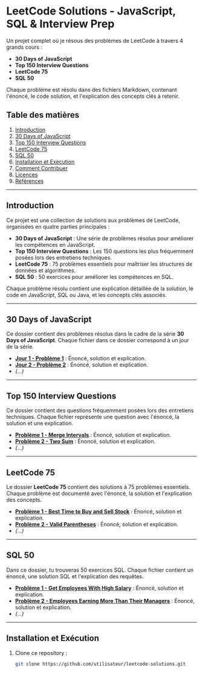 # LeetCode Solutions - JavaScript, SQL & Interview Prep

Un projet complet où je résous des problèmes de LeetCode à travers 4 grands cours :
- **30 Days of JavaScript**
- **Top 150 Interview Questions**
- **LeetCode 75**
- **SQL 50**

Chaque problème est résolu dans des fichiers Markdown, contenant l'énoncé, le code solution, et l'explication des concepts clés à retenir.

## Table des matières
1. [Introduction](#introduction)
2. [30 Days of JavaScript](#30-days-of-javascript)
3. [Top 150 Interview Questions](#top-150-interview-questions)
4. [LeetCode 75](#leetcode-75)
5. [SQL 50](#sql-50)
6. [Installation et Exécution](#installation-et-exécution)
7. [Comment Contribuer](#comment-contribuer)
8. [Licences](#licences)
9. [Références](#références)

---

## Introduction

Ce projet est une collection de solutions aux problèmes de LeetCode, organisées en quatre parties principales :

- **30 Days of JavaScript** : Une série de problèmes résolus pour améliorer les compétences en JavaScript.
- **Top 150 Interview Questions** : Les 150 questions les plus fréquemment posées lors des entretiens techniques.
- **LeetCode 75** : 75 problèmes essentiels pour maîtriser les structures de données et algorithmes.
- **SQL 50** : 50 exercices pour améliorer les compétences en SQL.

Chaque problème résolu contient une explication détaillée de la solution, le code en JavaScript, SQL ou Java, et les concepts clés associés.

---

## 30 Days of JavaScript

Ce dossier contient des problèmes résolus dans le cadre de la série **30 Days of JavaScript**. Chaque fichier dans ce dossier correspond à un jour de la série.

- **[Jour 1 - Problème 1](problems/30-days-of-javascript/day1_problem1.md)** : Énoncé, solution et explication.
- **[Jour 2 - Problème 2](problems/30-days-of-javascript/day2_problem2.md)** : Énoncé, solution et explication.
- *(...)*

---

## Top 150 Interview Questions

Ce dossier contient des questions fréquemment posées lors des entretiens techniques. Chaque fichier représente une question avec l'énoncé, la solution et une explication.

- **[Problème 1 - Merge Intervals](problems/top-150-interview-questions/merge-intervals.md)** : Énoncé, solution et explication.
- **[Problème 2 - Two Sum](problems/top-150-interview-questions/two-sum.md)** : Énoncé, solution et explication.
- *(...)*

---

## LeetCode 75

Le dossier **LeetCode 75** contient des solutions à 75 problèmes essentiels. Chaque problème est documenté avec l'énoncé, la solution et l'explication des concepts.

- **[Problème 1 - Best Time to Buy and Sell Stock](problems/leetcode-75/best-time-to-buy-and-sell-stock.md)** : Énoncé, solution et explication.
- **[Problème 2 - Valid Parentheses](problems/leetcode-75/valid-parentheses.md)** : Énoncé, solution et explication.
- *(...)*

---

## SQL 50

Dans ce dossier, tu trouveras 50 exercices SQL. Chaque fichier contient un énoncé, une solution SQL et l'explication des requêtes.

- **[Problème 1 - Get Employees With High Salary](problems/sql-50/get-employees-with-high-salary.md)** : Énoncé, solution et explication.
- **[Problème 2 - Employees Earning More Than Their Managers](problems/sql-50/employees-earning-more-than-their-managers.md)** : Énoncé, solution et explication.
- *(...)*

---

## Installation et Exécution

1. Clone ce repository :
   ```bash
   git clone https://github.com/utilisateur/leetcode-solutions.git
